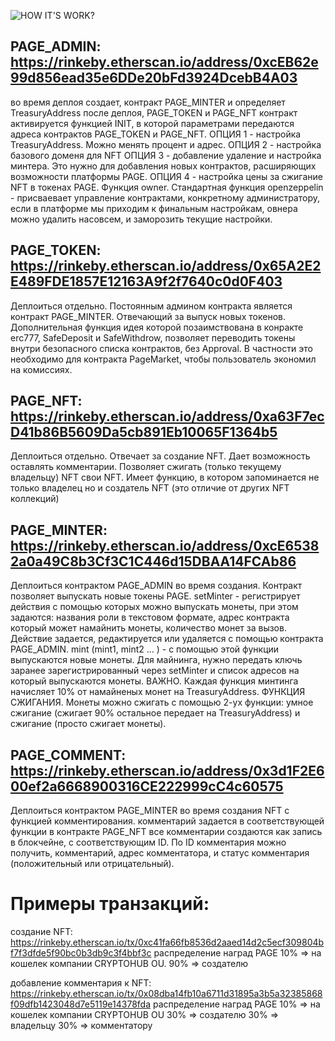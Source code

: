 ![HOW IT'S WORK?](https://github.com/coin-universe/protofire/raw/master/image/image.png)

## PAGE_ADMIN: https://rinkeby.etherscan.io/address/0xcEB62e99d856ead35e6DDe20bFd3924DcebB4A03
во время деплоя создает, контракт PAGE_MINTER и определяет TreasuryAddress
после деплоя, PAGE_TOKEN и PAGE_NFT контракт активируется функцией INIT, в которой параметрами передаются адреса контрактов PAGE_TOKEN и PAGE_NFT.
ОПЦИЯ 1 - настройка TreasuryAddress. Можно менять процент и адрес.
ОПЦИЯ 2 - настройка базового доменя для NFT
ОПЦИЯ 3 - добавление удаление и настройка минтера. Это нужно для добавления новых контрактов, расширяющих возможности платформы PAGE.
ОПЦИЯ 4 - настройка цены за сжигание NFT в токенах PAGE.
Функция owner. Стандартная функция openzeppelin - присваевает управление контрактами, конкретному администратору, если в платформе мы приходим к финальным настройкам, овнера можно удалить насовсем, и заморозить текущие настройки.

## PAGE_TOKEN: https://rinkeby.etherscan.io/address/0x65A2E2E489FDE1857E12163A9f2f7640c0d0F403
Деплоиться отдельно.
Постоянным админом контракта является контракт PAGE_MINTER. Отвечающий за выпуск новых токенов.
Дополнительная функция идея которой позаимствована в конракте erc777, SafeDeposit и SafeWithdrow, позволяет переводить токены внутри безопасного списка контрактов, без Approval. В частности это необходимо для контракта PageMarket, чтобы пользователь экономил на комиссиях.

## PAGE_NFT: https://rinkeby.etherscan.io/address/0xa63F7ecD41b86B5609Da5cb891Eb10065F1364b5
Деплоиться отдельно.
Отвечает за создание NFT.
Дает возможность оставлять комментарии.
Позволяет сжигать (только текущему владельцу) NFT свои NFT.
Имеет функцию, в котором запоминается не только владелец но и создатель NFT (это отличие от других NFT коллекций)

## PAGE_MINTER: https://rinkeby.etherscan.io/address/0xcE65382a0a49C8b3Cf3C1C446d15DBAA14FCAb86
Деплоиться контрактом PAGE_ADMIN во время создания.
Контракт позволяет выпускать новые токены PAGE.
setMinter - регистрирует действия с помощью которых можно выпускать монеты, при этом задаются: названия роли в текстовом формате, адрес контракта который может намайнить монеты, количество монет за вызов. Действие задается, редактируется или удаляется с помощью контракта PAGE_ADMIN.
mint (mint1, mint2 ... ) - с помощью этой функции выпускаются новые монеты. Для майнинга, нужно передать ключь заранее зарегистрированный через setMinter и список адресов на который выпускаются монеты.
ВАЖНО. Каждая функция минтинга начисляет 10% от намайненых монет на TreasuryAddress.
ФУНКЦИЯ СЖИГАНИЯ. Монеты можно сжигать с помощью 2-ух функции: умное сжигание (сжигает 90% остальное передает на TreasuryAddress) и сжигание (просто сжигает монеты).


## PAGE_COMMENT: https://rinkeby.etherscan.io/address/0x3d1F2E600ef2a6668900316CE222999cC4c60575
Деплоиться контрактом PAGE_MINTER во время создания NFT с функцией комментирования.
комментарий задается в соответствующей функции в контракте PAGE_NFT
все комментарии создаются как запись в блокчейне, с соответствующим ID. По ID комментария можно получить, комментарий, адрес комментатора, и статус комментария (положительный или отрицательный).



# Примеры транзакций:

создание NFT:
https://rinkeby.etherscan.io/tx/0xc41fa66fb8536d2aaed14d2c5ecf309804bf7f3dfde5f90bc0b3db9c3f4bbf3c
распределение наград  PAGE
10% => на кошелек компании CRYPTOHUB OU.
90% => создателю

добавление комментария к NFT:
https://rinkeby.etherscan.io/tx/0x08dba14fb10a6711d31895a3b5a32385868f09dfb1423048d7e5119e14378fda
распределение наград PAGE
10% => на кошелек компании CRYPTOHUB OU
30% => создателю 
30% => владельцу 
30% => комментатору 
